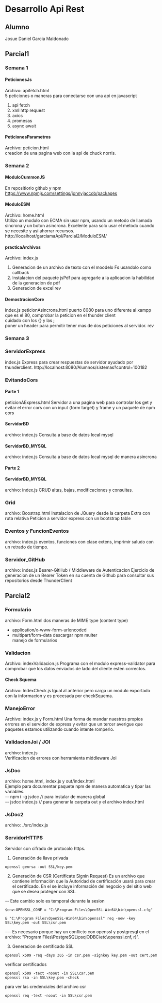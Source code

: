 # Desarrollo Api Rest  

## Alumno
Josue Daniel Garcia Maldonado 

## Parcial1
### Semana 1
#### PeticionesJs
Archivo: apifetch.html  
5 peticiones o maneras para conectarse con una api en javascript
1. api fetch
2. xml http request 
3. axios
4. promesas
5. async await

#### PeticionesParametros
Archivo: peticion.html  
creacion de una pagina web con la api de chuck norris.

### Semana 2
#### ModuloCummonJS
En repositiorio github y npm 
https://www.npmjs.com/settings/jonnyjaccob/packages

#### ModuloESM
Archivo: home.html  
Utilizo un modulo con ECMA sin usar npm, usando un metodo de llamada sincrona y un boton asincrona.
Excelente para solo usar el metodo cuando se necesite y asi ahorrar recursos.  
http://localhost/garciamaApi/Parcial2/ModuloESM/

#### practicaArchivos
Archivo: index.js  
1. Generacion de un archivo de texto con el moodelo Fs usandolo como callback
2. Instalacion del paquete jsPdf para agregarle a la aplicacion la habilidad de la generacion  de pdf
3. Generacion de excel 
rev
#### DemostracionCore
index.js
peticionAsincrona.html
puerto 8080 para uno diferente al xampp que es el 80, comprobar la peticion en el thunder client  
cuidado con los {} y las ;  
poner un header para permitir tener mas de dos peticiones al servidor.
rev


### Semana 3
### ServidorExpress
index.js
Express para crear respuestas de servidor ayudado por thunderclient.
http://localhost:8080/Alumnos/sistemas?control=100182  
### EvitandoCors
#### Parte 1
peticionAExpress.html
Servidor a una pagina web para controlar los get y evitar el error cors con un input (form target) y frame y un paquete de npm cors  

#### ServidorBD 
archivo: index.js
Consulta a base de datos local mysql
#### ServidorBD_MYSQL 
archivo: index.js
Consulta a base de datos local mysql de manera asincrona
#### Parte 2
#### ServidorBD_MYSQL 
archivo: index.js
CRUD altas, bajas, modificaciones y consultas.

### Grid
archivo: Boostrap.html
Instalacion de JQuery desde la carpeta Extra con ruta relativa
Peticion a servidor express con un bootstrap table 

### Eventos y FuncionEventos
archivo: index.js
eventos, funciones con clase extens, imprimir saludo con un retrado de tiempo.

### Servidor_GitHub
archivo: index.js
Bearer-GitHub / Middleware de Autenticacion
Ejercicio de generacion de un Bearer Token en su cuenta de Github
para consultar sus repositorios desde ThunderClient
## Parcial2
### Formulario
archivo: Form.html 
dos maneras de MIME type (content type)  
- application/x-www-form-urlencoded
- multipart/form-data
descargar npm multer  
manejo de formularios  

### Validacion
Archivo: indexValidacion.js
Programa con el modulo express-validator para comprobar que los datos enviados de lado del cliente esten correctos.  

#### Check Squema
Archivo: IndexCheck.js
Igual al anterior pero carga un modulo exportado con la informacion y es procesada por checkSquema.  

### ManejoError
Archivo: index.js y Form.html
Una forma de mandar nuestros propios errores en el servidor de express y evitar que un tercer averigue que paquetes estamos utilizando cuando intente romperlo.  

### ValidacionJoi / JOI
archivo: index.js  
Verificacion de errores con herramienta middleware Joi  

### JsDoc
archivo: home.html, index.js y out/index.html  
Ejemplo para documentar paquete npm de manera automatica y tipar las variables.  
-- npm i -g jsdoc // para instalar de manera global  
-- jsdoc index.js // para generar la carpeta out y el archivo index.html  

### JsDoc2
archivo: ./src/index.js 

### ServidorHTTPS 
Servidor con cifrado de protocolo https.  
1. Generación de llave privada
```shell
openssl genrsa -out SSL/key.pem  
```
2. Generación de CSR (Certificate Signin Request)
Es un archivo que contiene información que la Autoridad de certificación usará para crear el certificado. En el se incluye información del negocio y del sitio web que se desea proteger con SSL.
 
-- Este cambio solo es temporal durante la sesion
```shell
$env:OPENSSL_CONF = "C:\Program Files\OpenSSL-Win64\bin\openssl.cfg"

& "C:\Program Files\OpenSSL-Win64\bin\openssl" req -new -key SSL\key.pem -out SSL\csr.pem  
```

--- Es necesario porque hay un conflicto con openssl y postgresql en el archivo: "Program Files\PostgreSQL\psqlODBC\etc\openssl.cnf, r)".  

3. Generacion de certificado SSL  
```shell
openssl x509 -req -days 365 -in csr.pem -signkey key.pem -out cert.pem
```

verificar certificados
```shell
openssl x509 -text -noout -in SSL\csr.pem 
openssl rsa -in SSL\key.pem -check
```
para ver las credenciales del archivo csr
```shell
openssl req -text -noout -in SSL\csr.pem
```